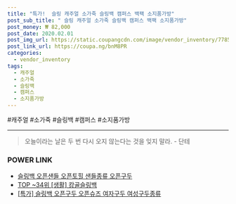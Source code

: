 ```yaml
--- 
title: "특가!  슬링 캐주얼 소가죽 슬링백 캠퍼스 백팩 소지품가방" 
post_sub_title: " 슬링 캐주얼 소가죽 슬링백 캠퍼스 백팩 소지품가방" 
post_money: ₩ 82,000 
post_date: 2020.02.01 
post_img_url: https://static.coupangcdn.com/image/vendor_inventory/7785/589058721f750a4bb8e966d73f53ea398e1a6d8bb1c8b1a16a3250080ca5.jpg 
post_link_url: https://coupa.ng/bnM8PR 
categories: 
  - vendor_inventory 
tags: 
  - 캐주얼 
  - 소가죽 
  - 슬링백 
  - 캠퍼스 
  - 소지품가방 
--- 
```

  #캐주얼 #소가죽 #슬링백 #캠퍼스 #소지품가방 
<hr> 

> 오늘이라는 날은 두 번 다시 오지 않는다는 것을 잊지 말라. - 단테 


### POWER LINK

* <a href="https://blog.naver.com/fasyy4321/221790169613" target="_blank">슬링백 오픈샌들 오픈토힐 샌들종류 오픈구두</a>
* <a href="https://blog.naver.com/fasyy4321/221782524626" target="_blank"> TOP ~34위 [생활] 캉골슬링백</a>
* <a href="https://blog.naver.com/santokki14/221791679287" target="_blank">[특가] 슬링백 오픈구두 오픈슈즈 여자구두 여성구두종류</a>
